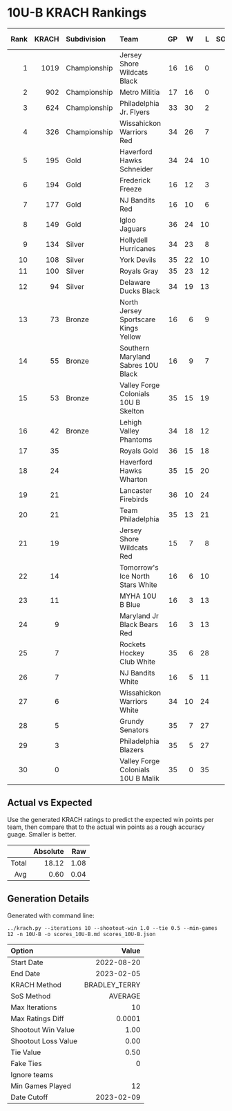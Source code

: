 # 10U-B KRACH Rankings
Rank|KRACH|Subdivision|Team|GP|W|L|SOW|SOL|T|SoS|Exp Wins|Win Diff
---:|---:|:---|:---|---:|---:|---:|---:|---:|---:|---:|---:|---:
1|1019|Championship|Jersey Shore Wildcats Black|16|16|0|0|0|0|142|14.2|-1.8
2|902|Championship|Metro Militia|17|16|0|1|0|0|99|15.4|-1.6
3|624|Championship|Philadelphia Jr. Flyers|33|30|2|1|0|0|117|28.8|-2.2
4|326|Championship|Wissahickon Warriors Red|34|26|7|0|1|0|294|24.5|-1.5
5|195|Gold|Haverford Hawks Schneider|34|24|10|0|0|0|198|23.4|-0.6
6|194|Gold|Frederick Freeze|16|12|3|1|0|0|94|12.9|-0.1
7|177|Gold|NJ Bandits Red|16|10|6|0|0|0|292|9.6|-0.4
8|149|Gold|Igloo Jaguars|36|24|10|1|1|0|163|24.7|-0.3
9|134|Silver|Hollydell Hurricanes|34|23|8|1|2|0|129|24.2|0.2
10|108|Silver|York Devils|35|22|10|3|0|0|88|25.7|0.7
11|100|Silver|Royals Gray|35|23|12|0|0|0|121|23.5|0.5
12|94|Silver|Delaware Ducks Black|34|19|13|1|1|0|116|20.2|0.2
13|73|Bronze|North Jersey Sportscare Kings Yellow|16|6|9|1|0|0|254|7.0|-0.0
14|55|Bronze|Southern Maryland Sabres 10U Black|16|9|7|0|0|0|66|9.3|0.3
15|53|Bronze|Valley Forge Colonials 10U B Skelton|35|15|19|1|0|0|177|16.2|0.2
16|42|Bronze|Lehigh Valley Phantoms|34|18|12|1|3|0|106|20.1|1.1
17|35||Royals Gold|36|15|18|0|3|0|171|15.4|0.4
18|24||Haverford Hawks Wharton|35|15|20|0|0|0|114|15.9|0.9
19|21||Lancaster Firebirds|36|10|24|1|1|0|132|11.3|0.3
20|21||Team Philadelphia|35|13|21|0|1|0|78|13.5|0.5
21|19||Jersey Shore Wildcats Red|15|7|8|0|0|0|46|7.5|0.5
22|14||Tomorrow's Ice North Stars White|16|6|10|0|0|0|49|6.5|0.5
23|11||MYHA 10U B Blue|16|3|13|0|0|0|108|3.1|0.1
24|9||Maryland Jr Black Bears Red|16|3|13|0|0|0|104|3.1|0.1
25|7||Rockets Hockey Club White|35|6|28|1|0|0|230|7.5|0.5
26|7||NJ Bandits White|16|5|11|0|0|0|59|5.4|0.4
27|6||Wissahickon Warriors White|34|10|24|0|0|0|78|10.9|0.9
28|5||Grundy Senators|35|7|27|1|0|0|97|8.7|0.7
29|3||Philadelphia Blazers|35|5|27|1|2|0|135|6.6|0.6
30|0||Valley Forge Colonials 10U B Malik|35|0|35|0|0|0|86|0.0|0.0

## Actual vs Expected
Use the generated KRACH ratings to predict the expected win points per team, then compare that to the actual win points as a rough accuracy guage. Smaller is better.

||Absolute|Raw
|---:|---:|---:
|Total|18.12|1.08
|Avg|0.60|0.04

## Generation Details

Generated with command line:
```
../krach.py --iterations 10 --shootout-win 1.0 --tie 0.5 --min-games 12 -n 10U-B -o scores_10U-B.md scores_10U-B.json
```

| Option | Value |
| :----- | ----: |
| Start Date | 2022-08-20 |
| End Date | 2023-02-05 |
| KRACH Method | BRADLEY_TERRY |
| SoS Method | AVERAGE |
| Max Iterations | 10 |
| Max Ratings Diff | 0.0001 |
| Shootout Win Value | 1.00 |
| Shootout Loss Value | 0.00 |
| Tie Value | 0.50 |
| Fake Ties | 0 |
| Ignore teams |  |
| Min Games Played | 12 |
| Date Cutoff | 2023-02-09 |

